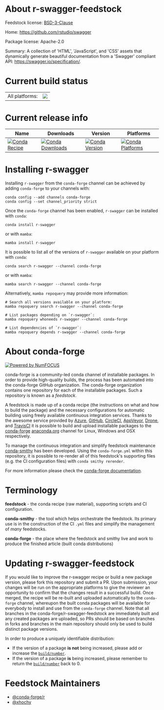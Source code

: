 About r-swagger-feedstock
=========================

Feedstock license: [BSD-3-Clause](https://github.com/conda-forge/r-swagger-feedstock/blob/main/LICENSE.txt)

Home: https://github.com/rstudio/swagger

Package license: Apache-2.0

Summary: A collection of 'HTML', 'JavaScript', and 'CSS' assets that dynamically generate beautiful documentation from a 'Swagger' compliant API: <https://swagger.io/specification/>.

Current build status
====================


<table><tr><td>All platforms:</td>
    <td>
      <a href="https://dev.azure.com/conda-forge/feedstock-builds/_build/latest?definitionId=7908&branchName=main">
        <img src="https://dev.azure.com/conda-forge/feedstock-builds/_apis/build/status/r-swagger-feedstock?branchName=main">
      </a>
    </td>
  </tr>
</table>

Current release info
====================

| Name | Downloads | Version | Platforms |
| --- | --- | --- | --- |
| [![Conda Recipe](https://img.shields.io/badge/recipe-r--swagger-green.svg)](https://anaconda.org/conda-forge/r-swagger) | [![Conda Downloads](https://img.shields.io/conda/dn/conda-forge/r-swagger.svg)](https://anaconda.org/conda-forge/r-swagger) | [![Conda Version](https://img.shields.io/conda/vn/conda-forge/r-swagger.svg)](https://anaconda.org/conda-forge/r-swagger) | [![Conda Platforms](https://img.shields.io/conda/pn/conda-forge/r-swagger.svg)](https://anaconda.org/conda-forge/r-swagger) |

Installing r-swagger
====================

Installing `r-swagger` from the `conda-forge` channel can be achieved by adding `conda-forge` to your channels with:

```
conda config --add channels conda-forge
conda config --set channel_priority strict
```

Once the `conda-forge` channel has been enabled, `r-swagger` can be installed with `conda`:

```
conda install r-swagger
```

or with `mamba`:

```
mamba install r-swagger
```

It is possible to list all of the versions of `r-swagger` available on your platform with `conda`:

```
conda search r-swagger --channel conda-forge
```

or with `mamba`:

```
mamba search r-swagger --channel conda-forge
```

Alternatively, `mamba repoquery` may provide more information:

```
# Search all versions available on your platform:
mamba repoquery search r-swagger --channel conda-forge

# List packages depending on `r-swagger`:
mamba repoquery whoneeds r-swagger --channel conda-forge

# List dependencies of `r-swagger`:
mamba repoquery depends r-swagger --channel conda-forge
```


About conda-forge
=================

[![Powered by
NumFOCUS](https://img.shields.io/badge/powered%20by-NumFOCUS-orange.svg?style=flat&colorA=E1523D&colorB=007D8A)](https://numfocus.org)

conda-forge is a community-led conda channel of installable packages.
In order to provide high-quality builds, the process has been automated into the
conda-forge GitHub organization. The conda-forge organization contains one repository
for each of the installable packages. Such a repository is known as a *feedstock*.

A feedstock is made up of a conda recipe (the instructions on what and how to build
the package) and the necessary configurations for automatic building using freely
available continuous integration services. Thanks to the awesome service provided by
[Azure](https://azure.microsoft.com/en-us/services/devops/), [GitHub](https://github.com/),
[CircleCI](https://circleci.com/), [AppVeyor](https://www.appveyor.com/),
[Drone](https://cloud.drone.io/welcome), and [TravisCI](https://travis-ci.com/)
it is possible to build and upload installable packages to the
[conda-forge](https://anaconda.org/conda-forge) [anaconda.org](https://anaconda.org/)
channel for Linux, Windows and OSX respectively.

To manage the continuous integration and simplify feedstock maintenance
[conda-smithy](https://github.com/conda-forge/conda-smithy) has been developed.
Using the ``conda-forge.yml`` within this repository, it is possible to re-render all of
this feedstock's supporting files (e.g. the CI configuration files) with ``conda smithy rerender``.

For more information please check the [conda-forge documentation](https://conda-forge.org/docs/).

Terminology
===========

**feedstock** - the conda recipe (raw material), supporting scripts and CI configuration.

**conda-smithy** - the tool which helps orchestrate the feedstock.
                   Its primary use is in the construction of the CI ``.yml`` files
                   and simplify the management of *many* feedstocks.

**conda-forge** - the place where the feedstock and smithy live and work to
                  produce the finished article (built conda distributions)


Updating r-swagger-feedstock
============================

If you would like to improve the r-swagger recipe or build a new
package version, please fork this repository and submit a PR. Upon submission,
your changes will be run on the appropriate platforms to give the reviewer an
opportunity to confirm that the changes result in a successful build. Once
merged, the recipe will be re-built and uploaded automatically to the
`conda-forge` channel, whereupon the built conda packages will be available for
everybody to install and use from the `conda-forge` channel.
Note that all branches in the conda-forge/r-swagger-feedstock are
immediately built and any created packages are uploaded, so PRs should be based
on branches in forks and branches in the main repository should only be used to
build distinct package versions.

In order to produce a uniquely identifiable distribution:
 * If the version of a package **is not** being increased, please add or increase
   the [``build/number``](https://docs.conda.io/projects/conda-build/en/latest/resources/define-metadata.html#build-number-and-string).
 * If the version of a package **is** being increased, please remember to return
   the [``build/number``](https://docs.conda.io/projects/conda-build/en/latest/resources/define-metadata.html#build-number-and-string)
   back to 0.

Feedstock Maintainers
=====================

* [@conda-forge/r](https://github.com/conda-forge/r/)
* [@xhochy](https://github.com/xhochy/)

